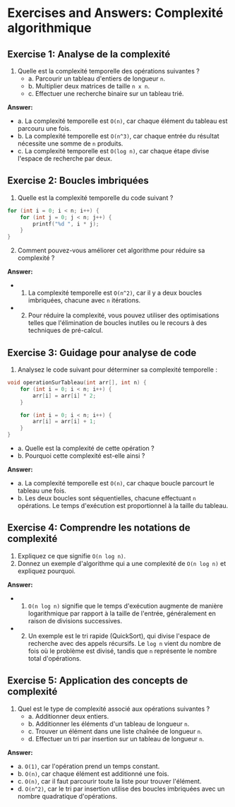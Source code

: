 # Exercises and Answers: Complexité algorithmique

## Exercise 1: Analyse de la complexité
1. Quelle est la complexité temporelle des opérations suivantes ?
   - a. Parcourir un tableau d'entiers de longueur `n`.
   - b. Multiplier deux matrices de taille `n x n`.
   - c. Effectuer une recherche binaire sur un tableau trié.

**Answer:**
   - a. La complexité temporelle est `O(n)`, car chaque élément du tableau est parcouru une fois.
   - b. La complexité temporelle est `O(n^3)`, car chaque entrée du résultat nécessite une somme de `n` produits.
   - c. La complexité temporelle est `O(log n)`, car chaque étape divise l'espace de recherche par deux.

## Exercise 2: Boucles imbriquées
1. Quelle est la complexité temporelle du code suivant ?
```c
for (int i = 0; i < n; i++) {
    for (int j = 0; j < n; j++) {
        printf("%d ", i * j);
    }
}
```
2. Comment pouvez-vous améliorer cet algorithme pour réduire sa complexité ?

**Answer:**
   - 1. La complexité temporelle est `O(n^2)`, car il y a deux boucles imbriquées, chacune avec `n` itérations.
   - 2. Pour réduire la complexité, vous pouvez utiliser des optimisations telles que l'élimination de boucles inutiles ou le recours à des techniques de pré-calcul.

## Exercise 3: Guidage pour analyse de code
1. Analysez le code suivant pour déterminer sa complexité temporelle :
```c
void operationSurTableau(int arr[], int n) {
    for (int i = 0; i < n; i++) {
        arr[i] = arr[i] * 2;
    }

    for (int i = 0; i < n; i++) {
        arr[i] = arr[i] + 1;
    }
}
```
   - a. Quelle est la complexité de cette opération ?
   - b. Pourquoi cette complexité est-elle ainsi ?

**Answer:**
   - a. La complexité temporelle est `O(n)`, car chaque boucle parcourt le tableau une fois.
   - b. Les deux boucles sont séquentielles, chacune effectuant `n` opérations. Le temps d'exécution est proportionnel à la taille du tableau.

## Exercise 4: Comprendre les notations de complexité
1. Expliquez ce que signifie `O(n log n)`.
2. Donnez un exemple d'algorithme qui a une complexité de `O(n log n)` et expliquez pourquoi.

**Answer:**
   - 1. `O(n log n)` signifie que le temps d'exécution augmente de manière logarithmique par rapport à la taille de l'entrée, généralement en raison de divisions successives.
   - 2. Un exemple est le tri rapide (QuickSort), qui divise l'espace de recherche avec des appels récursifs. Le `log n` vient du nombre de fois où le problème est divisé, tandis que `n` représente le nombre total d'opérations.

## Exercise 5: Application des concepts de complexité
1. Quel est le type de complexité associé aux opérations suivantes ?
   - a. Additionner deux entiers.
   - b. Additionner les éléments d'un tableau de longueur `n`.
   - c. Trouver un élément dans une liste chaînée de longueur `n`.
   - d. Effectuer un tri par insertion sur un tableau de longueur `n`.

**Answer:**
   - a. `O(1)`, car l'opération prend un temps constant.
   - b. `O(n)`, car chaque élément est additionné une fois.
   - c. `O(n)`, car il faut parcourir toute la liste pour trouver l'élément.
   - d. `O(n^2)`, car le tri par insertion utilise des boucles imbriquées avec un nombre quadratique d'opérations.

